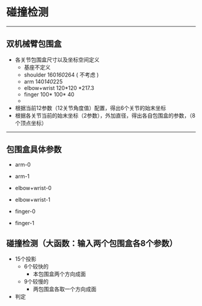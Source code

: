 # 碰撞检测

------------------------------

## 双机械臂包围盒

* 各关节包围盒尺寸以及坐标空间定义
    - 基座不定义
    - shoulder 160*160*264 ( 不考虑 )
    - arm 140*140*225
    - elbow+wrist 120*120 *217.3
    - finger 100* 100* 40
    - 
* 根据当前12参数（12关节角度值）配置，得出6个关节的始末坐标
* 根据各关节当前的始末坐标（2参数），外加直径，得出各自包围盒的参数，（8个顶点坐标）



---------------------------------------
## 包围盒具体参数
* arm-0 

* arm-1 

* elbow+wrist-0

* elbow+wrist-1

* finger-0

* finger-1



## 碰撞检测（大函数：输入两个包围盒各8个参数）
* 15个投影
    - 6个较快的
        + 本包围盒两个方向成面
    - 9个较慢的
        + 两包围盒各取一个方向成面
* 判定






